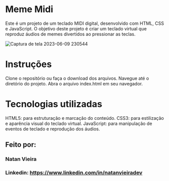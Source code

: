 # Meme Midi

Este é um projeto de um teclado MIDI digital, desenvolvido com HTML, CSS e JavaScript. O objetivo deste projeto é criar um teclado virtual que reproduz áudios de memes divertidos ao pressionar as teclas.

![Captura de tela 2023-06-09 230544](https://github.com/natanstark/meme-midi/assets/132853635/cbbec735-af3d-40cd-9bd0-c3c3af3f9d34)

# Instruções
Clone o repositório ou faça o download dos arquivos.
Navegue até o diretório do projeto.
Abra o arquivo index.html em seu navegador.

# Tecnologias utilizadas

HTML5: para estruturação e marcação do conteúdo.
CSS3: para estilização e aparência visual do teclado virtual.
JavaScript: para manipulação de eventos de teclado e reprodução dos áudios.

## Feito por:

### Natan Vieira

### Linkedin: https://www.linkedin.com/in/natanvieiradev
